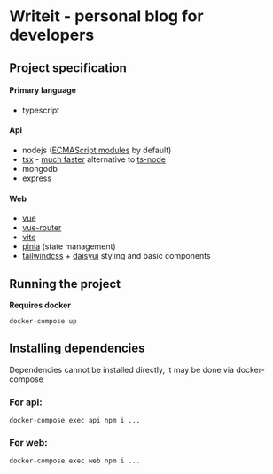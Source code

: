 # Writeit - personal blog for developers

## Project specification

#### ****Primary language****

- typescript

#### **Api**
- nodejs ([ECMAScript modules](https://nodejs.org/api/esm.html) by default)
- [tsx](https://github.com/esbuild-kit/tsx) - [much faster](https://esbuild.github.io/faq/#benchmark-details) alternative to [ts-node](https://typestrong.org/ts-node/)
- mongodb
- express

#### **Web**

- [vue](https://vuejs.org/)
- [vue-router](https://router.vuejs.org/)
- [vite](https://vitejs.dev/)
- [pinia](https://pinia.vuejs.org/) (state management)
- [tailwindcss](https://tailwindcss.com/) + [daisyui](https://daisyui.com/) styling and basic components

## Running the project
**Requires docker**
```
docker-compose up
```

## Installing dependencies

Dependencies cannot be installed directly, it may be done via docker-compose

### For api:
```
docker-compose exec api npm i ...
```

### For web:

```
docker-compose exec web npm i ...
```
